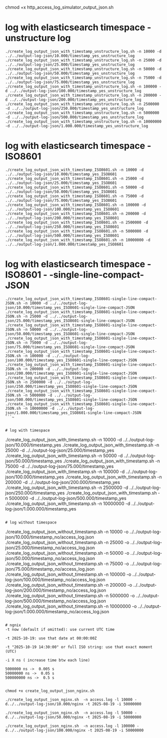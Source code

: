 
chmod +x http_access_log_simulator_output_json.sh

# log with elasticsearch timespace - unstructure log
```
./create_log_output_json_with_timestamp_unstructure_log.sh -n 10000 -d ../../output-log-json/10.000/timestamp_yes_unstructure_log
./create_log_output_json_with_timestamp_unstructure_log.sh -n 25000 -d ../../output-log-json/25.000/timestamp_yes_unstructure_log
./create_log_output_json_with_timestamp_unstructure_log.sh -n 50000 -d ../../output-log-json/50.000/timestamp_yes_unstructure_log
./create_log_output_json_with_timestamp_unstructure_log.sh -n 75000 -d ../../output-log-json/75.000/timestamp_yes_unstructure_log
./create_log_output_json_with_timestamp_unstructure_log.sh -n 100000 -d ../../output-log-json/100.000/timestamp_yes_unstructure_log
./create_log_output_json_with_timestamp_unstructure_log.sh -n 200000 -d ../../output-log-json/200.000/timestamp_yes_unstructure_log
./create_log_output_json_with_timestamp_unstructure_log.sh -n 2500000 -d ../../output-log-json/250.000/timestamp_yes_unstructure_log
./create_log_output_json_with_timestamp_unstructure_log.sh -n 5000000 -d ../../output-log-json/500.000/timestamp_yes_unstructure_log
./create_log_output_json_with_timestamp_unstructure_log.sh -n 10000000 -d ../../output-log-json/1.000.000/timestamp_yes_unstructure_log
```



# log with elasticsearch timespace - ISO8601
```
./create_log_output_json_with_timestamp_ISO8601.sh -n 10000 -d ../../output-log-json/10.000/timestamp_yes_ISO8601
./create_log_output_json_with_timestamp_ISO8601.sh -n 25000 -d ../../output-log-json/25.000/timestamp_yes_ISO8601
./create_log_output_json_with_timestamp_ISO8601.sh -n 50000 -d ../../output-log-json/50.000/timestamp_yes_ISO8601
./create_log_output_json_with_timestamp_ISO8601.sh -n 75000 -d ../../output-log-json/75.000/timestamp_yes_ISO8601
./create_log_output_json_with_timestamp_ISO8601.sh -n 100000 -d ../../output-log-json/100.000/timestamp_yes_ISO8601
./create_log_output_json_with_timestamp_ISO8601.sh -n 200000 -d ../../output-log-json/200.000/timestamp_yes_ISO8601
./create_log_output_json_with_timestamp_ISO8601.sh -n 2500000 -d ../../output-log-json/250.000/timestamp_yes_ISO8601
./create_log_output_json_with_timestamp_ISO8601.sh -n 5000000 -d ../../output-log-json/500.000/timestamp_yes_ISO8601
./create_log_output_json_with_timestamp_ISO8601.sh -n 10000000 -d ../../output-log-json/1.000.000/timestamp_yes_ISO8601
```

# log with elasticsearch timespace - ISO8601 - -single-line-compact-JSON
```
./create_log_output_json_with_timestamp_ISO8601-single-line-compact-JSON.sh -n 10000 -d ../../output-log-json/10.000/timestamp_yes_ISO8601-single-line-compact-JSON
./create_log_output_json_with_timestamp_ISO8601-single-line-compact-JSON.sh -n 25000 -d ../../output-log-json/25.000/timestamp_yes_ISO8601-single-line-compact-JSON
./create_log_output_json_with_timestamp_ISO8601-single-line-compact-JSON.sh -n 50000 -d ../../output-log-json/50.000/timestamp_yes_ISO8601-single-line-compact-JSON
./create_log_output_json_with_timestamp_ISO8601-single-line-compact-JSON.sh -n 75000 -d ../../output-log-json/75.000/timestamp_yes_ISO8601-single-line-compact-JSON
./create_log_output_json_with_timestamp_ISO8601-single-line-compact-JSON.sh -n 100000 -d ../../output-log-json/100.000/timestamp_yes_ISO8601-single-line-compact-JSON
./create_log_output_json_with_timestamp_ISO8601-single-line-compact-JSON.sh -n 200000 -d ../../output-log-json/200.000/timestamp_yes_ISO8601-single-line-compact-JSON
./create_log_output_json_with_timestamp_ISO8601-single-line-compact-JSON.sh -n 2500000 -d ../../output-log-json/250.000/timestamp_yes_ISO8601-single-line-compact-JSON
./create_log_output_json_with_timestamp_ISO8601-single-line-compact-JSON.sh -n 5000000 -d ../../output-log-json/500.000/timestamp_yes_ISO8601-single-line-compact-JSON
./create_log_output_json_with_timestamp_ISO8601-single-line-compact-JSON.sh -n 10000000 -d ../../output-log-json/1.000.000/timestamp_yes_ISO8601-single-line-compact-JSON
```~


# log with timespace
```
./create_log_output_json_with_timestamp.sh -n 10000 -d ../../output-log-json/10.000/timestamp_yes
./create_log_output_json_with_timestamp.sh -n 25000 -d ../../output-log-json/25.000/timestamp_yes
./create_log_output_json_with_timestamp.sh -n 50000 -d ../../output-log-json/50.000/timestamp_yes
./create_log_output_json_with_timestamp.sh -n 75000 -d ../../output-log-json/75.000/timestamp_yes
./create_log_output_json_with_timestamp.sh -n 100000 -d ../../output-log-json/100.000/timestamp_yes
./create_log_output_json_with_timestamp.sh -n 200000 -d ../../output-log-json/200.000/timestamp_yes
./create_log_output_json_with_timestamp.sh -n 2500000 -d ../../output-log-json/250.000/timestamp_yes
./create_log_output_json_with_timestamp.sh -n 5000000 -d ../../output-log-json/500.000/timestamp_yes
./create_log_output_json_with_timestamp.sh -n 10000000 -d ../../output-log-json/1.000.000/timestamp_yes
```

# log without timespace
```
./create_log_output_json_without_timestamp.sh -n 10000 -o ../../output-log-json/10.000/timestamp_no/access_log.json
./create_log_output_json_without_timestamp.sh -n 25000 -o ../../output-log-json/25.000/timestamp_no/access_log.json
./create_log_output_json_without_timestamp.sh -n 50000 -o ../../output-log-json/50.000/timestamp_no/access_log.json
./create_log_output_json_without_timestamp.sh -n 75000 -o ../../output-log-json/75.000/timestamp_no/access_log.json
./create_log_output_json_without_timestamp.sh -n 100000 -o ../../output-log-json/100.000/timestamp_no/access_log.json
./create_log_output_json_without_timestamp.sh -n 200000 -o ../../output-log-json/200.000/timestamp_no/access_log.json
./create_log_output_json_without_timestamp.sh -n 5000000 -o ../../output-log-json/500.000/timestamp_no/access_log.json
./create_log_output_json_without_timestamp.sh -n 10000000 -o ../../output-log-json/1.000.000/timestamp_no/access_log.json
```

# ngnix
-t now (default if omitted): use current UTC time

-t 2025-10-19: use that date at 00:00:00Z

-t "2025-10-19 14:30:00" or full ISO string: use that exact moment (UTC)

-i X ns ( increase time btw each line) 

5000000 ns ->  0.005 s
50000000 ns ->  0.05 s
500000000 ns ->  0.5 s


chmod +x create_log_output_json_nginx.sh

./create_log_output_json_nginx.sh  -n access.log -l 10000 -d../../output-log-json/10.000/nginx -t 2025-08-19 -i 50000000

./create_log_output_json_nginx.sh  -n access.log -l 50000 -d../../output-log-json/50.000/nginx -t 2025-08-19 -i 50000000

./create_log_output_json_nginx.sh  -n access.log -l 100000 -d../../output-log-json/100.000/nginx -t 2025-08-19 -i 50000000